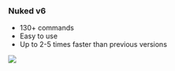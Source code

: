 

### Nuked v6
- 130+ commands
- Easy to use
- Up to 2-5 times faster than previous versions

![](https://i.imgur.com/vqnPeji.png)  
